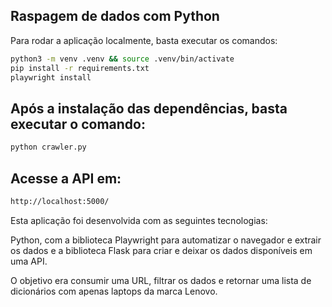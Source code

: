 ## Raspagem de dados com Python

Para rodar a aplicação localmente, basta executar os comandos:

```bash
python3 -m venv .venv && source .venv/bin/activate
pip install -r requirements.txt
playwright install

```

## Após a instalação das dependências, basta executar o comando:

```bash
python crawler.py

```
## Acesse a API em:

```bash
http://localhost:5000/

```

Esta aplicação foi desenvolvida com as seguintes tecnologias:

Python, com a biblioteca Playwright para automatizar o navegador e extrair os dados e a biblioteca Flask para criar e deixar os dados disponíveis em uma API.


O objetivo era consumir uma URL, filtrar os dados e retornar uma lista de dicionários com apenas laptops da marca Lenovo.
